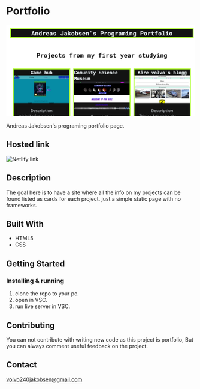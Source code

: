 # Portfolio

![image](https://github.com/volvojakobsen/portfolio/blob/main/images/portfolio.png)

Andreas Jakobsen's programing portfolio page.

## Hosted link

![Netlify link](https://effortless-sawine-1a3c4d.netlify.app/)

## Description

The goal here is to have a site where all the info on my projects can be found listed as cards for each project.
just a simple static page with no frameworks.

## Built With

- HTML5
- CSS

## Getting Started

### Installing & running

1. clone the repo to your pc.
2. open in VSC.
3. run live server in VSC.

## Contributing

You can not contribute with writing new code as this project is portfolio, But you can always comment useful feedback on the project.

## Contact

volvo240jakobsen@gmail.com
